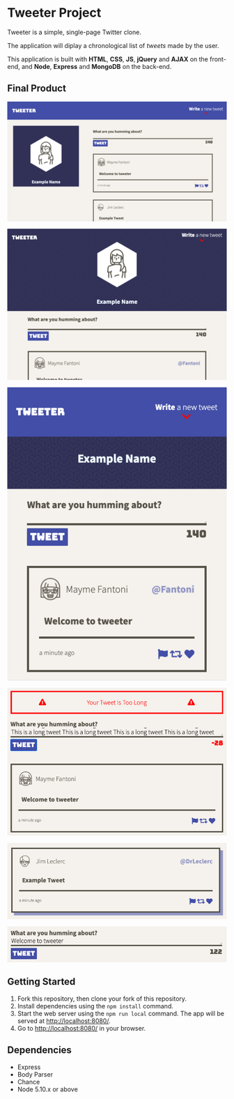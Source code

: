 # Tweeter Project

Tweeter is a simple, single-page Twitter clone.

The application will diplay a chronological list of *tweets* made by the user.

This application is built with **HTML**, **CSS**, **JS**, **jQuery** and **AJAX** on the front-end, and **Node**, **Express** and **MongoDB** on the back-end.

## Final Product

!["tweet-page"](https://github.com/sahil-athia/tweeter/blob/master/docs/tweet-page.png?raw=true)


!["tweet-page-tablet"](https://github.com/sahil-athia/tweeter/blob/master/docs/tweet-page-tablet.png?raw=true)


!["tweet-page-mobile"](https://github.com/sahil-athia/tweeter/blob/master/docs/tweet-page-mobile.png?raw=true)


!["tweet-errors"](https://github.com/sahil-athia/tweeter/blob/master/docs/tweet-errors.png?raw=true)


!["tweet-animations"](https://github.com/sahil-athia/tweeter/blob/master/docs/tweet-animations.png?raw=true)


!["tweet-input"](https://github.com/sahil-athia/tweeter/blob/master/docs/tweet-input.png?raw=true)


## Getting Started

1. Fork this repository, then clone your fork of this repository.
2. Install dependencies using the `npm install` command.
3. Start the web server using the `npm run local` command. The app will be served at <http://localhost:8080/>.
4. Go to <http://localhost:8080/> in your browser.

## Dependencies

- Express
- Body Parser
- Chance
- Node 5.10.x or above
